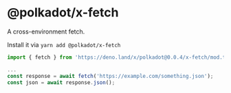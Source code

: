 # @polkadot/x-fetch

A cross-environment fetch.

Install it via `yarn add @polkadot/x-fetch`

```js
import { fetch } from 'https://deno.land/x/polkadot@0.0.4/x-fetch/mod.ts';

...
const response = await fetch('https://example.com/something.json');
const json = await response.json();
```
